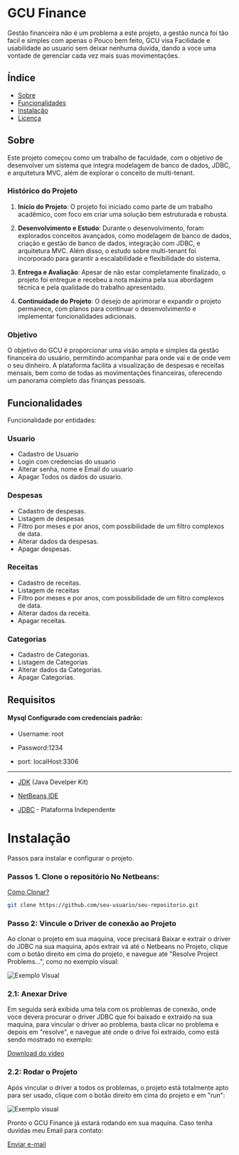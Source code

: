 
# GCU Finance
Gestão financeira não é um problema a este projeto, a gestão nunca foi tão facil e simples com apenas o Pouco bem feito, GCU visa Facilidade e usabilidade ao usuario sem deixar nenhuma duvida, dando a voce uma vontade de gerenciar cada vez mais suas movimentações.

 ## Índice 
 - [Sobre](#sobre)
 - [Funcionalidades](#funcionalidades)
 - [Instalação](#instalação) 
 - [Licença](/LICENCE) 


 ## Sobre 
 Este projeto começou como um trabalho de faculdade, com o objetivo de desenvolver um sistema que integra modelagem de banco de dados, JDBC, e arquitetura MVC, além de explorar o conceito de multi-tenant. 

### Histórico do Projeto

1.  **Início do Projeto**: O projeto foi iniciado como parte de um trabalho acadêmico, com foco em criar uma solução bem estruturada e robusta.
    
2.  **Desenvolvimento e Estudo**: Durante o desenvolvimento, foram explorados conceitos avançados, como modelagem de banco de dados, criação e gestão de banco de dados, integração com JDBC, e arquitetura MVC. Além disso, o estudo sobre multi-tenant foi incorporado para garantir a escalabilidade e flexibilidade do sistema.
    
3.  **Entrega e Avaliação**: Apesar de não estar completamente finalizado, o projeto foi entregue e recebeu a nota máxima pela sua abordagem técnica e pela qualidade do trabalho apresentado.
    
4.  **Continuidade do Projeto**: O desejo de aprimorar e expandir o projeto permanece, com planos para continuar o desenvolvimento e implementar funcionalidades adicionais.


### Objetivo
O objetivo do GCU é proporcionar uma visão ampla e simples da gestão financeira do usuário, permitindo acompanhar para onde vai e de onde vem o seu dinheiro. A plataforma facilita a visualização de despesas e receitas mensais, bem como de todas as movimentações financeiras, oferecendo um panorama completo das finanças pessoais.

 ## Funcionalidades 
 Funcionalidade por entidades:
 
 ### Usuario

- Cadastro de Usuario
- Login com credencias do usuario
- Alterar senha, nome e Email do usuario
- Apagar Todos os dados do usuario. 
  
### Despesas

- Cadastro de despesas.
- Listagem de despesas
- Filtro por meses e por anos, com possibilidade de um filtro complexos de data.
- Alterar dados da despesas.
- Apagar despesas. 

### Receitas

- Cadastro de receitas.
- Listagem de receitas
- Filtro por meses e por anos, com possibilidade de um filtro complexos de data.
- Alterar dados da receita.
- Apagar receitas. 

 ### Categorias

- Cadastro de Categorias.
- Listagem de Categorias
- Alterar dados da Categorias.
- Apagar Categorias. 
  

 ## Requisitos 

 #### Mysql Configurado com credenciais padrão:

- Username: root

- Password:1234

- port: localHost:3306

---


- [JDK](https://www.oracle.com/br/java/technologies/downloads/) (Java Develper Kit)

- [NetBeans IDE](https://netbeans.apache.org/front/main/download/nb22/)

- [JDBC](https://dev.mysql.com/downloads/connector/j/) - Plataforma Independente

# Instalação 
  Passos para instalar e configurar o projeto.
 ### Passos 1. Clone o repositório No Netbeans: 
[Como Clonar?](https://duodecimo.github.io/duodecimoMachineLearning/clonarProjetoNetbeansIDE/)
 ```bash 
 git clone https://github.com/seu-usuario/seu-repositorio.git
```
### Passo 2: Vincule o Driver de conexão ao Projeto
Ao  clonar o projeto em sua maquina, voce precisará Baixar e extrair o driver do JDBC na sua maquina, após extrair vá até o Netbeans no Projeto, clique com o botão direito em cima do projeto, e navegue até "Resolve Project Problems...", como no exemplo visual:

![Exemplo Visual](/src/assets/%20Docs//MarkDown-01.png)

### 2.1: Anexar Drive
Em seguida será exibida uma tela com os problemas de conexão, onde voce devera procurar o driver JDBC que foi baixado e extraido na sua maquina, para vincular o driver ao problema, basta clicar no problema e depois em "resolve", e navegue até onde o drive foi extraido, como está sendo mostrado no exemplo:

[Download do vídeo](https://github.com/HeytorPires/GCU-Finance/raw/main/src/assets/%20Docs/MarkDown-03.mp4)



### 2.2: Rodar o Projeto
Após vincular o driver a todos os problemas, o projeto está totalmente apto para ser usado, clique com o botão direito em cima do projeto e em "run": 

![Exemplo visual](/src/assets/%20Docs/MarkDown-03.png)


Pronto o GCU Finance já estará rodando em sua maquina. 
Caso tenha duvidas meu Email para contato:

[Enviar e-mail](mailto:heytor.cacho29@gmail.com)


